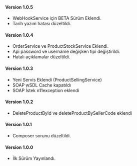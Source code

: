 #### Version 1.0.5
* WebHookService için BETA Sürüm Eklendi.
* Tarih yazım hatası düzeltildi.

#### Version 1.0.4
* OrderService ve ProductStockService Eklendi.
* Api password ve username değişken tipi değiştirildi.
* Hatalı açıklamalar düzeltildi.

#### Version 1.0.3
* Yeni Servis Eklendi (ProductSellingService)
* SOAP wSDL Cache kapatıldı
* SOAP İstek n11exception eklendi

#### Version 1.0.2
* DeleteProductById ve deleteProductBySellerCode eklendi

#### Version 1.0.1
* Composer sorunu düzeltildi.

#### Version 1.0.0
* İlk Sürüm Yayınlandı.

